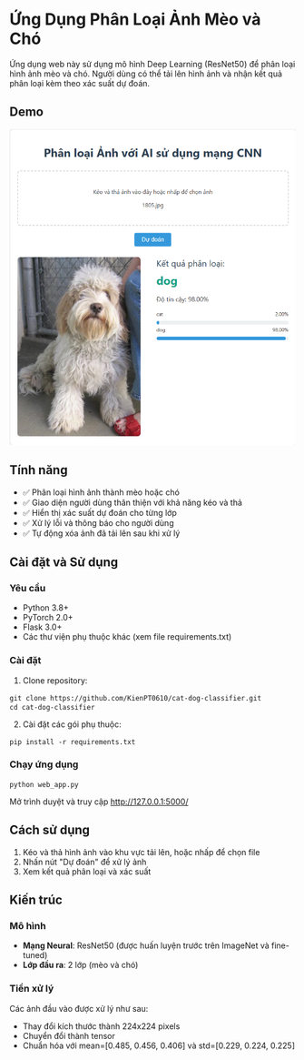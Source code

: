 # Ứng Dụng Phân Loại Ảnh Mèo và Chó

Ứng dụng web này sử dụng mô hình Deep Learning (ResNet50) để phân loại hình ảnh mèo và chó. Người dùng có thể tải lên hình ảnh và nhận kết quả phân loại kèm theo xác suất dự đoán.

## Demo

![Demo ứng dụng](demo.png)

## Tính năng

- ✅ Phân loại hình ảnh thành mèo hoặc chó
- ✅ Giao diện người dùng thân thiện với khả năng kéo và thả
- ✅ Hiển thị xác suất dự đoán cho từng lớp
- ✅ Xử lý lỗi và thông báo cho người dùng
- ✅ Tự động xóa ảnh đã tải lên sau khi xử lý

## Cài đặt và Sử dụng

### Yêu cầu

- Python 3.8+
- PyTorch 2.0+
- Flask 3.0+
- Các thư viện phụ thuộc khác (xem file requirements.txt)

### Cài đặt

1. Clone repository:

```
git clone https://github.com/KienPT0610/cat-dog-classifier.git
cd cat-dog-classifier
```

2. Cài đặt các gói phụ thuộc:

```
pip install -r requirements.txt
```

### Chạy ứng dụng

```
python web_app.py
```

Mở trình duyệt và truy cập http://127.0.0.1:5000/

## Cách sử dụng

1. Kéo và thả hình ảnh vào khu vực tải lên, hoặc nhấp để chọn file
2. Nhấn nút "Dự đoán" để xử lý ảnh
3. Xem kết quả phân loại và xác suất

## Kiến trúc

### Mô hình

- **Mạng Neural**: ResNet50 (được huấn luyện trước trên ImageNet và fine-tuned)
- **Lớp đầu ra**: 2 lớp (mèo và chó)

### Tiền xử lý

Các ảnh đầu vào được xử lý như sau:

- Thay đổi kích thước thành 224x224 pixels
- Chuyển đổi thành tensor
- Chuẩn hóa với mean=[0.485, 0.456, 0.406] và std=[0.229, 0.224, 0.225]
